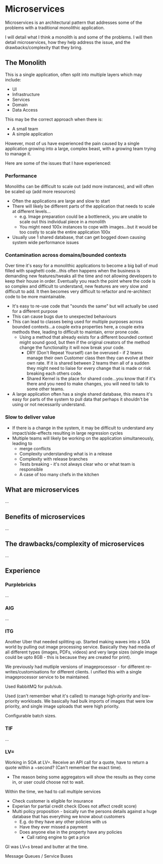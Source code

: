 # Microservices

Microservices is an architectural pattern that addresses some of the problems with a traditional monolithic application.

I will detail what I think a monolith is and some of the problems. I will then detail microservices, how they help address the issue, and the drawbacks/complexity that they bring.

## The Monolith

This is a single application, often split into multiple layers which may include:

- UI
- Infrastructure
- Services
- Domain
- Data Access

This may be the correct approach when there is:

- A small team
- A simple application

However, most of us have experienced the pain caused by a single application growing into a large, complex beast, with a growing team trying to manage it.

Here are some of the issues that I have experienced:

### Performance

Monoliths can be difficult to scale out (add more instances), and will often be scaled up (add more resources)

- Often the applications are large and slow to start
- There will likely be different parts of the application that needs to scale at different levels…
  - e.g. Image preparation could be a bottleneck, you are unable to scale out this individual piece in a monolith
  - You might need 100x instances to cope with images…but it would be too costly to scale the entire application 100x
- Usually use 1 shared database, that can get bogged down causing system wide performance issues

### Contamination across domains/bounded contexts

Over time it's easy for a monolithic applications to become a big ball of mud filled with spaghetti code…this often happens when the business is demanding new features/tweaks all the time and not allowing developers to keep their house in order. Eventually you reach the point where the code is so complex and difficult to understand, new features are very slow and difficult to add. It then becomes very difficult to refactor and re-architect code to be more maintainable.

- It's easy to re-use code that "sounds the same" but will actually be used for a different purpose
- This can cause bugs due to unexpected behaviours
- This can lead to classes being used for multiple purposes across bounded contexts…a couple extra properties here, a couple extra methods thee, leading to difficult to maintain, error prone code.
  - Using a method that already exists for a different bounded context might sound good, but then if the original creators of the method change the functionality it will now break your code.
    - DRY (Don't Repeat Yourself) can be overused - if 2 teams manage their own Customer class then they can evolve at their own rate. If it is shared between 2 teams then all of a sudden they might need to liaise for every change that is made or risk breaking each others code.
    - Shared Kernel is the place for shared code…you know that if it's there and you need to make changes, you will need to talk to some other teams.
- A large application often has a single shared database, this means it's easy for parts of the system to pull data that perhaps it shouldn't be using or not necessarily understand.

### Slow to deliver value

- If there is a change in the system, it may be difficult to understand any impact/side-effects resulting in large regression cycles
- Multiple teams will likely be working on the application simultaneously, leading to
  - merge conflicts
  - Complexity understanding what is in a release
  - Complexity with release branches
  - Tests breaking - it's not always clear who or what team is responsible
  - A case of too many chefs in the kitchen

## What are microservices

...

## Benefits of microservices

...

## The drawbacks/complexity of microservices

...

## Experience

### Purplebricks

...

### AIG

...

### ITG

Another Uber that needed splitting up.
Started making waves into a SOA world by pulling out image processing service.
Basically they had media of all different types (images, PDFs, videos) and very large sizes (single image could be upto 8GB - this is because they are created for print).

We previously had mutliple versions of imageprocessor - for different re-writes/customisations for different clients. I unified this with a single imageprocessor service to be maintained.

Used RabbitMQ for pub/sub.

Used (can't remember what it's called) to manage high-priority and low-priority workloads.
We basically had bulk imports of images that were low priority, and single image uploads that were high priority.

Configurable batch sizes.

### TIF

...

### LV=

Working in SOA at LV=.
Receive an API call for a quote, have to return a quote within a ~second? (Can't remember the exact time).

- The reason being some aggregators will show the results as they come in, or user could choose not to wait.

Within the time, we had to call multiple services

- Check customer is eligible for insurance
- Experian for partial credit check (Does not affect credit score)
- Multi policy proposition - bsically run the persons details against a huge database that has everything we know about customers
  - E.g. do they have any other policies with us
  - Have they ever missed a payment
  - Does anyone else in the property have any policies
    - Call rating engine to get a price

GI was LV=s bread and butter at the time.

Message Queues / Service Buses